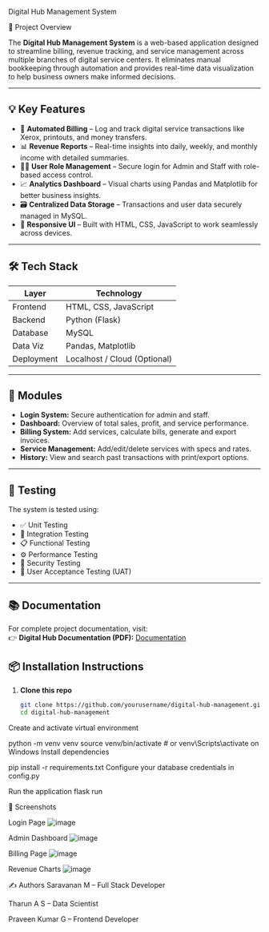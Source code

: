 Digital Hub Management System

📌 Project Overview

The **Digital Hub Management System** is a web-based application designed to streamline billing, revenue tracking, and service management across multiple branches of digital service centers. It eliminates manual bookkeeping through automation and provides real-time data visualization to help business owners make informed decisions.

---

## 💡 Key Features

- 🧾 **Automated Billing** – Log and track digital service transactions like Xerox, printouts, and money transfers.
- 📊 **Revenue Reports** – Real-time insights into daily, weekly, and monthly income with detailed summaries.
- 🧑‍💼 **User Role Management** – Secure login for Admin and Staff with role-based access control.
- 📈 **Analytics Dashboard** – Visual charts using Pandas and Matplotlib for better business insights.
- 🗃️ **Centralized Data Storage** – Transactions and user data securely managed in MySQL.
- 📱 **Responsive UI** – Built with HTML, CSS, JavaScript to work seamlessly across devices.

---

## 🛠️ Tech Stack

| Layer       | Technology                  |
|-------------|-----------------------------|
| Frontend    | HTML, CSS, JavaScript       |
| Backend     | Python (Flask)              |
| Database    | MySQL                       |
| Data Viz    | Pandas, Matplotlib          |
| Deployment  | Localhost / Cloud (Optional)|

---

## 📁 Modules

- **Login System:** Secure authentication for admin and staff.
- **Dashboard:** Overview of total sales, profit, and service performance.
- **Billing System:** Add services, calculate bills, generate and export invoices.
- **Service Management:** Add/edit/delete services with specs and rates.
- **History:** View and search past transactions with print/export options.

---

## 🧪 Testing

The system is tested using:
- ✅ Unit Testing
- 🔗 Integration Testing
- 📋 Functional Testing
- ⚙️ Performance Testing
- 🔐 Security Testing
- 👥 User Acceptance Testing (UAT)

---

## 📚 Documentation

For complete project documentation, visit:  
👉 **Digital Hub Documentation (PDF):** [Documentation](https://drive.google.com/file/d/1FjdgbF-B3HS8ftVlFnLImRgNjGaC8Pn8/view?usp=sharing)


## 📦 Installation Instructions

1. **Clone this repo**
   ```bash
   git clone https://github.com/yourusername/digital-hub-management.git
   cd digital-hub-management
   
Create and activate virtual environment


python -m venv venv
source venv/bin/activate  # or venv\Scripts\activate on Windows
Install dependencies


pip install -r requirements.txt
Configure your database credentials in config.py

Run the application
flask run

📸 Screenshots

Login Page
![image](https://github.com/user-attachments/assets/df3c6179-e278-4762-9b93-8539c25d3ff3)

Admin Dashboard
![image](https://github.com/user-attachments/assets/12f42fdd-7d8d-4915-a29a-b79187c22d16)

Billing Page
![image](https://github.com/user-attachments/assets/c7d2ea2d-3316-422c-af36-c6dc2ec5ce52)


Revenue Charts
![image](https://github.com/user-attachments/assets/feec4003-eb2b-4411-8b2c-6963dfa5426d)


✍️ Authors
Saravanan M – Full Stack Developer

Tharun A S – Data Scientist

Praveen Kumar G – Frontend Developer
